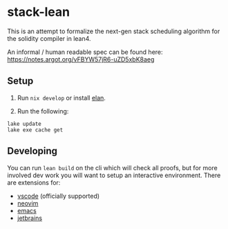 # stack-lean

This is an attempt to formalize the next-gen stack scheduling algorithm for the solidity compiler in
lean4.

An informal / human readable spec can be found here: https://notes.argot.org/vFBYW57jR6-uZD5xbK8aeg

## Setup

1. Run `nix develop` or install [elan](https://github.com/leanprover/elan).

2. Run the following:

```
lake update
lake exe cache get
```

## Developing

You can run `lean build` on the cli which will check all proofs, but for more involved dev work you
will want to setup an interactive environment. There are extensions for:

- [vscode](https://marketplace.visualstudio.com/items?itemName=leanprover.lean4) (officially supported)
- [neovim](https://github.com/Julian/lean.nvim)
- [emacs](https://github.com/leanprover-community/lean4-mode)
- [jetbrains](https://plugins.jetbrains.com/plugin/25104-lean4ij)
